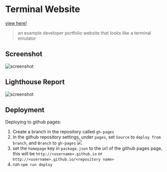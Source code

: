 # Terminal Website

[view here!](https://louisjdcharles.github.io/terminal-website/)

> an example developer portfolio website that looks like a terminal emulator

## Screenshot

![screenshot](https://i.imgur.com/k89OIBR.png)

## Lighthouse Report

![screenshot](https://i.imgur.com/1jO8j2R.png)

## Deployment

Deploying to github pages:

1. Create a branch in the repository called `gh-pages`
2. In the github repository settings, under `pages`, set `Source` to `deploy from branch`, and `Branch` to `gh-pages`
![](https://i.imgur.com/D2zZ4Bm.png)
4. set the `homepage` key in `package.json` to the url of the github pages page, this will be `http://<username>.github.io` or `http://<username>.github.io/<repository name>`
3. run `npm run deploy`
